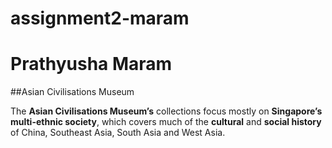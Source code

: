 # assignment2-maram
# Prathyusha Maram
##Asian Civilisations Museum

The **Asian Civilisations Museum’s** collections focus mostly on **Singapore’s multi-ethnic society**, which covers much of the **cultural** and **social history** of China, Southeast Asia, South Asia and West Asia.